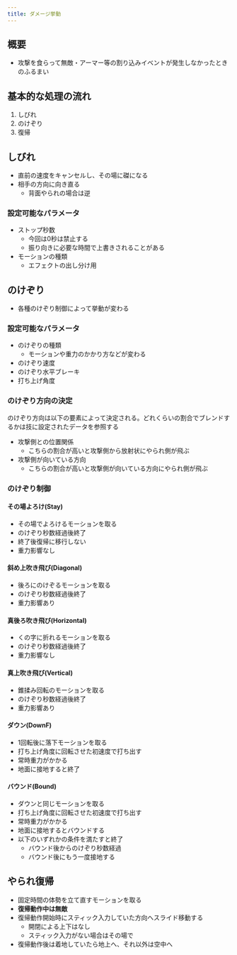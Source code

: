 ```yaml
---
title: ダメージ挙動
---
```


## 概要
* 攻撃を食らって無敵・アーマー等の割り込みイベントが発生しなかったときのふるまい

## 基本的な処理の流れ
1. しびれ
1. のけぞり
1. 復帰

## しびれ
* 直前の速度をキャンセルし、その場に磔になる
* 相手の方向に向き直る
    * 背面やられの場合は逆
### 設定可能なパラメータ
* ストップ秒数
    * 今回は0秒は禁止する
    * 振り向きに必要な時間で上書きされることがある
* モーションの種類
    * エフェクトの出し分け用

## のけぞり
* 各種のけぞり制御によって挙動が変わる
### 設定可能なパラメータ
* のけぞりの種類
    * モーションや重力のかかり方などが変わる
* のけぞり速度
* のけぞり水平ブレーキ
* 打ち上げ角度

### のけぞり方向の決定
のけぞり方向は以下の要素によって決定される。どれくらいの割合でブレンドするかは技に設定されたデータを参照する
* 攻撃側との位置関係
    * こちらの割合が高いと攻撃側から放射状にやられ側が飛ぶ
* 攻撃側が向いている方向
    * こちらの割合が高いと攻撃側が向いている方向にやられ側が飛ぶ

### のけぞり制御
#### その場よろけ(Stay)
* その場でよろけるモーションを取る
* のけぞり秒数経過後終了
* 終了後復帰に移行しない
* 重力影響なし
#### 斜め上吹き飛び(Diagonal)
* 後ろにのけぞるモーションを取る
* のけぞり秒数経過後終了
* 重力影響あり
#### 真後ろ吹き飛び(Horizontal)
* くの字に折れるモーションを取る
* のけぞり秒数経過後終了
* 重力影響なし
#### 真上吹き飛び(Vertical)
* 錐揉み回転のモーションを取る
* のけぞり秒数経過後終了
* 重力影響あり
#### ダウン(DownF)
* 1回転後に落下モーションを取る
* 打ち上げ角度に回転させた初速度で打ち出す
* 常時重力がかかる
* 地面に接地すると終了
#### バウンド(Bound)
* ダウンと同じモーションを取る
* 打ち上げ角度に回転させた初速度で打ち出す
* 常時重力がかかる
* 地面に接地するとバウンドする
* 以下のいずれかの条件を満たすと終了
    * バウンド後からのけぞり秒数経過
    * バウンド後にもう一度接地する

## やられ復帰
* 固定時間の体勢を立て直すモーションを取る
* **復帰動作中は無敵**
* 復帰動作開始時にスティック入力していた方向へスライド移動する
    * 開閉による上下はなし
    * スティック入力がない場合はその場で
* 復帰動作後は着地していたら地上へ、それ以外は空中へ